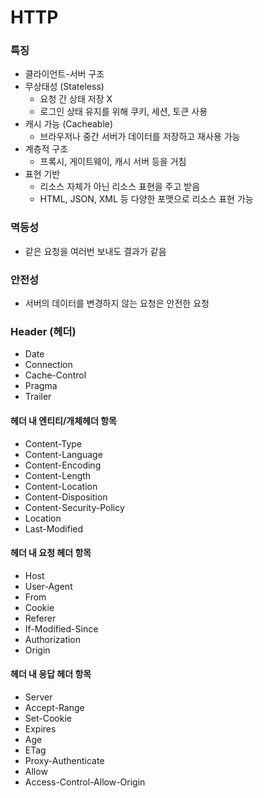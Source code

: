 # HTTP
### 특징
- 클라이언트-서버 구조
- 무상태성 (Stateless)
    - 요청 간 상태 저장 X
    - 로그인 상태 유지를 위해 쿠키, 세션, 토큰 사용
- 캐시 가능 (Cacheable)
    - 브라우저나 중간 서버가 데이터를 저장하고 재사용 가능
- 계층적 구조
    - 프록시, 게이트웨이, 캐시 서버 등을 거침
- 표현 기반 
    - 리소스 자체가 아닌 리소스 표현을 주고 받음
    - HTML, JSON, XML 등 다양한 포맷으로 리소스 표현 가능
### 멱등성
- 같은 요청을 여러번 보내도 결과가 같음
### 안전성
- 서버의 데이터를 변경하지 않는 요청은 안전한 요청
### Header (헤더)
- Date
- Connection
- Cache-Control
- Pragma
- Trailer
#### 헤더 내 엔티티/개체헤더 항목
- Content-Type
- Content-Language
- Content-Encoding
- Content-Length
- Content-Location
- Content-Disposition
- Content-Security-Policy
- Location
- Last-Modified
#### 헤더 내 요청 헤더 항목
- Host
- User-Agent
- From
- Cookie
- Referer
- If-Modified-Since
- Authorization
- Origin
#### 헤더 내 응답 헤더 항목
- Server
- Accept-Range
- Set-Cookie
- Expires
- Age
- ETag
- Proxy-Authenticate
- Allow
- Access-Control-Allow-Origin